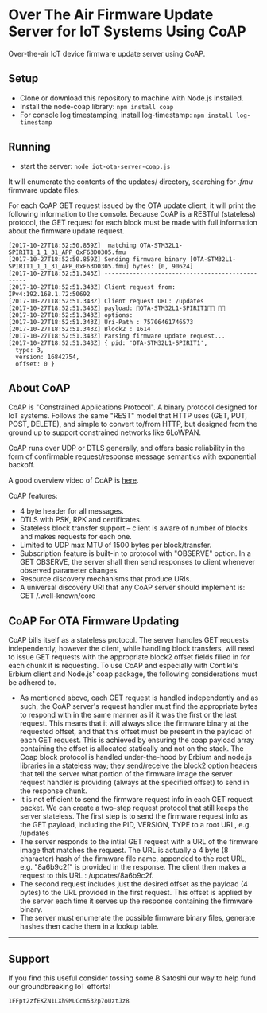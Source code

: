 # Over The Air Firmware Update Server for IoT Systems Using CoAP

Over-the-air IoT device firmware update server using CoAP.

## Setup

 - Clone or download this repository to machine with Node.js installed.
 - Install the node-coap library: `npm install coap`
 - For console log timestamping, install log-timestamp: `npm install log-timestamp`
 
## Running
 
 - start the server: `node iot-ota-server-coap.js`
 
It will enumerate the contents of the updates/ directory, searching for *.fmu* firmware update files.
 
For each CoAP GET request issued by the OTA update client, it will print the following information to the console.
Because CoAP is a RESTful (stateless) protocol, the GET request for each block must be made with full information about the firmware update request.

```
[2017-10-27T18:52:50.859Z]  matching OTA-STM32L1-SPIRIT1_1_1_31_APP_0xF63D0305.fmu
[2017-10-27T18:52:50.859Z] Sending firmware binary [OTA-STM32L1-SPIRIT1_1_1_31_APP_0xF63D0305.fmu] bytes: [0, 90624]
[2017-10-27T18:52:51.343Z] ------------------------------------------------
[2017-10-27T18:52:51.343Z] Client request from: IPv4:192.168.1.72:50692
[2017-10-27T18:52:51.343Z] Client request URL: /updates
[2017-10-27T18:52:51.343Z] payload: OTA-STM32L1-SPIRIT1 
[2017-10-27T18:52:51.343Z] options:
[2017-10-27T18:52:51.343Z] Uri-Path : 75706461746573
[2017-10-27T18:52:51.343Z] Block2 : 1614
[2017-10-27T18:52:51.343Z] Parsing firmware update request...
[2017-10-27T18:52:51.343Z] { pid: 'OTA-STM32L1-SPIRIT1',
  type: 3,
  version: 16842754,
  offset: 0 }
```

## About CoAP

CoAP is "Constrained Applications Protocol".  A binary protocol designed for IoT systems.  Follows the same "REST" model that HTTP uses (GET, PUT, POST, DELETE), and simple to convert to/from HTTP, but designed from the ground up to support constrained networks like 6LoWPAN. 

CoAP runs over UDP or DTLS generally, and offers basic reliability in the form of confirmable request/response message semantics with exponential backoff. 

A good overview video of CoAP is [here](https://www.youtube.com/watch?v=4bSr5x5gKvA). 

CoAP features: 
* 4 byte header for all messages. 
* DTLS with PSK, RPK and certificates. 
* Stateless block transfer support – client is aware of number of blocks and makes requests for each one. 
* Limited to UDP max MTU of 1500 bytes per block/transfer. 
* Subscription feature is built-in to protocol with "OBSERVE" option.  In a GET OBSERVE, the server shall then send responses to client whenever observed parameter changes. 
* Resource discovery mechanisms that produce URIs. 
* A universal discovery URI that any CoAP server should implement is: GET /.well-known/core 

## CoAP For OTA Firmware Updating 
 
CoAP bills itself as a stateless protocol.  The server handles GET requests independently, however the client, while handling block transfers, will need to issue GET requests with the appropriate block2 offset fields filled in for each chunk it is requesting.  To use CoAP and especially with Contiki's Erbium client and Node.js' coap package, the following considerations must be adhered to.

* As mentioned above, each GET request is handled independently and as such, the CoAP server's request handler must find the appropriate bytes to respond with in the same manner as if it was the first or the last request.  This means that it will always slice the firmware binary at the requested offset, and that this offset must be present in the payload of each GET request. This is achieved by ensuring the coap payload array containing the offset is allocated statically and not on the stack.  The Coap block protocol is handled under-the-hood by Erbium and node.js libraries in a stateless way; they send/receive the block2 option headers that tell the server what portion of the firmware image the server request handler is providing (always at the specified offset) to send in the response chunk. 
* It is not efficient to send the firmware request info in each GET request packet.  We can create a two-step request protocol that still keeps the server stateless.  The first step is to send the firmware request info as the GET payload, including the PID, VERSION, TYPE to a root URL, e.g. /updates 
* The server responds to the intial GET request with a URL of the firmware image that matches the request.  The URL is actually a 4 byte (8 character) hash of the firmware file name, appended to the root URL, e.g. "8a6b9c2f" is provided in the response.  The client then makes a request to this URL : /updates/8a6b9c2f. 
* The second request includes just the desired offset as the payload (4 bytes) to the URL provided in the first request.  This offset is applied by the server each time it serves up the response containing the firmware binary. 
* The server must enumerate the possible firmware binary files, generate hashes then cache them in a lookup table. 

***
## Support

If you find this useful consider tossing some &#579; Satoshi our way to help fund our groundbreaking IoT efforts!

`1FFpt2zfEKZN1LXh9MUCcm532p7oUztJz8`

